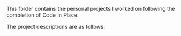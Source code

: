 This folder contains the personal projects I worked on following the completion of Code In Place.

The project descriptions are as follows:
